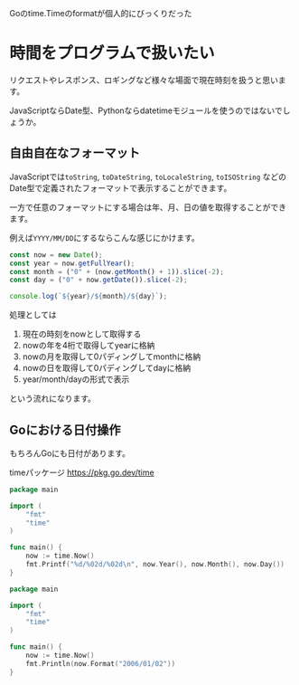 Goのtime.Timeのformatが個人的にびっくりだった

# 時間をプログラムで扱いたい

リクエストやレスポンス、ロギングなど様々な場面で現在時刻を扱うと思います。

JavaScriptならDate型、Pythonならdatetimeモジュールを使うのではないでしょうか。

## 自由自在なフォーマット

JavaScriptでは`toString`, `toDateString`, `toLocaleString`, `toISOString` などのDate型で定義されたフォーマットで表示することができます。

一方で任意のフォーマットにする場合は年、月、日の値を取得することができます。

例えば`YYYY/MM/DD`にするならこんな感じにかけます。

```javascript
const now = new Date();
const year = now.getFullYear();
const month = ("0" + (now.getMonth() + 1)).slice(-2);
const day = ("0" + now.getDate()).slice(-2);

console.log(`${year}/${month}/${day}`);
```

処理としては

1. 現在の時刻をnowとして取得する
1. nowの年を4桁で取得してyearに格納
1. nowの月を取得して0パディングしてmonthに格納
1. nowの日を取得して0パディングしてdayに格納
1. year/month/dayの形式で表示

という流れになります。

## Goにおける日付操作

もちろんGoにも日付があります。

timeパッケージ https://pkg.go.dev/time


```go
package main

import (
    "fmt"
    "time"
)

func main() {
    now := time.Now()
    fmt.Printf("%d/%02d/%02d\n", now.Year(), now.Month(), now.Day())
}
```


```go
package main

import (
    "fmt"
    "time"
)

func main() {
    now := time.Now()
    fmt.Println(now.Format("2006/01/02"))
}
```
